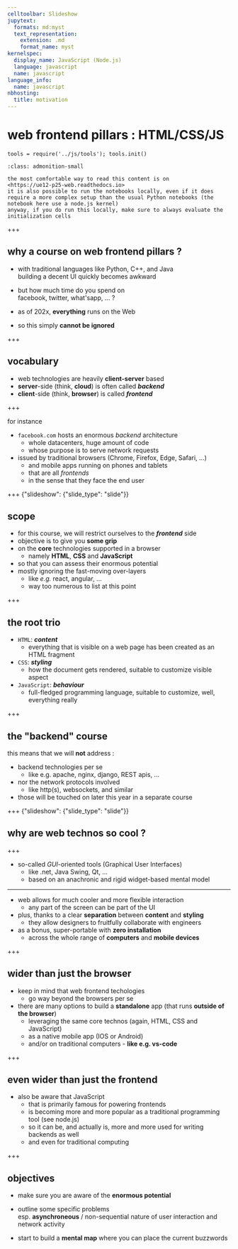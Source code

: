 ```yaml
---
celltoolbar: Slideshow
jupytext:
  formats: md:myst
  text_representation:
    extension: .md
    format_name: myst
kernelspec:
  display_name: JavaScript (Node.js)
  language: javascript
  name: javascript
language_info:
  name: javascript
nbhosting:
  title: motivation
---
```


# web frontend pillars : HTML/CSS/JS

```{code-cell}
tools = require('../js/tools'); tools.init()
```

```{admonition} running locally ?
:class: admonition-small

the most comfortable way to read this content is on 
<https://ue12-p25-web.readthedocs.io>  
it is also possible to run the notebooks locally, even if it does require a more complex setup than the usual Python notebooks (the notebook here use a node.js kernel)  
anyway, if you do run this locally, make sure to always evaluate the initialization cells
```

+++

## why a course on web frontend pillars&nbsp;?

* with traditional languages like Python, C++, and Java  
  building a decent UI quickly becomes awkward

* but how much time do you spend on  
  facebook, twitter, what'sapp, … ?

* as of 202x, **everything** runs on the Web
* so this simply **cannot be ignored**

+++

## vocabulary

* web technologies are heavily **client-server** based
* **server**-side (think, **cloud**) is often called ***backend***  
* **client**-side (think, **browser**) is called ***frontend***

+++

for instance

* `facebook.com` hosts an enormous *backend* architecture
  * whole datacenters, huge amount of code
  * whose purpose is to serve network requests
* issued by traditional browsers (Chrome, Firefox, Edge, Safari, …)
  * and mobile apps running on phones and tablets
  * that are all *frontends*
  * in the sense that they face the end user

+++ {"slideshow": {"slide_type": "slide"}}

## scope

* for this course, we will restrict ourselves to the ***frontend*** side
* objective is to give you **some grip**
* on the **core** technologies supported in a browser  
  * namely **HTML**, **CSS** and **JavaScript**
* so that you can assess their enormous potential
* mostly ignoring the fast-moving over-layers  
  * like *e.g.* react, angular, ...  
  * way too numerous to list at this point

+++

## the root trio

* `HTML`: ***content***
  * everything that is visible on a web page has been created as an HTML fragment
* `CSS`: ***styling***
  * how the document gets rendered, suitable to customize visible aspect
* `JavaScript`: ***behaviour***
  * full-fledged programming language, suitable to customize, well, everything really

+++

## the "backend" course

this means that we will **not** address :

* backend technologies per se
  * like e.g. apache, nginx, django, REST apis, …
* nor the network protocols involved  
  * like http(s), websockets, and similar
* those will be touched on later this year in a separate course

+++ {"slideshow": {"slide_type": "slide"}}

## why are web technos so cool ?

+++

* so-called *GUI*-oriented tools (Graphical User Interfaces)
  * like .net, Java Swing, Qt, …
  * based on an anachronic and rigid widget-based mental model

***

* web allows for much cooler and more flexible interaction
  * any part of the screen can be part of the UI
* plus, thanks to a clear **separation** between **content** and **styling**
  * they allow designers to fruitfully collaborate with engineers
* as a bonus, super-portable with **zero installation**
  * across the whole range of **computers** and **mobile devices**

+++

## wider than just the browser

* keep in mind that web frontend techologies
  * go way beyond the browsers per se
* there are many options to build a **standalone** app (that runs **outside of the browser**)  
  * leveraging the same core technos (again, HTML, CSS and JavaScript)
  * as a native mobile app (IOS or Android)
  * and/or on traditional computers - **like e.g. vs-code**

+++

## even wider than just the frontend

* also be aware that JavaScript
  * that is primarily famous for powering frontends
  * is becoming more and more popular  as a traditional programming tool (see node.js)
  * so it can be, and actually is, more and more used for writing backends as well
  * and even for traditional computing

+++

## objectives

* make sure you are aware of the **enormous potential**
* outline some specific problems  
  esp. **asynchroneous** / non-sequential nature of user interaction and network activity

* start to build a **mental map** where you can place the current buzzwords
